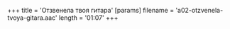 +++
title = 'Отзвенела твоя гитара'
[params]
  filename = 'a02-otzvenela-tvoya-gitara.aac'
  length = '01:07'
+++
